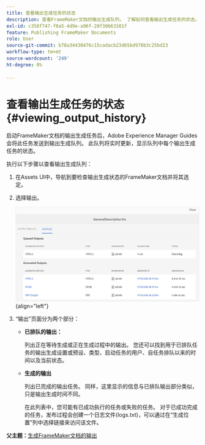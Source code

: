 ```yaml
---
title: 查看输出生成任务的状态
description: 查看FrameMaker文档的输出生成队列。 了解如何查看输出生成任务的状态。
exl-id: c358f747-f0a5-4d9e-a96f-20f30663101f
feature: Publishing FrameMaker Documents
role: User
source-git-commit: b78a34430476c15cadacb23d65bd978b3c25bd23
workflow-type: tm+mt
source-wordcount: '249'
ht-degree: 0%

---
```


# 查看输出生成任务的状态 {#viewing_output_history}

启动FrameMaker文档的输出生成任务后，Adobe Experience Manager Guides会将此任务发送到输出生成队列。 此队列将实时更新，显示队列中每个输出生成任务的状态。

执行以下步骤以查看输出生成队列：

1. 在Assets UI中，导航到要检查输出生成状态的FrameMaker文档并将其选定。

1. 选择输出。

   ![](images/output-queued-fm.png){align="left"}

1. “输出”页面分为两个部分：

   - **已排队的输出：**

     列出正在等待生成或正在生成过程中的输出。 您还可以找到用于已排队任务的输出生成设置或预设、类型、启动任务的用户、自任务排队以来的时间以及当前状态。

   - **生成的输出**

     列出已完成的输出任务。 同样，这里显示的信息与已排队输出部分类似，只是输出生成时间不同。

     在此列表中，您可能有已成功执行的任务或失败的任务。 对于已成功完成的任务，发布过程会创建一个日志文件\(logs.txt\)，可以通过在“生成位置”列中选择链接来访问该文件。


**父主题：**&#x200B;[&#x200B;生成FrameMaker文档的输出](fm-output-generatation.md)

